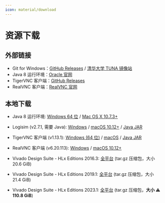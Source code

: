 ```yaml
---
icon: material/download
---
```


# 资源下载

## 外部链接

- Git for Windows：[GitHub Releases](https://github.com/git-for-windows/git/releases/latest) / [清华大学 TUNA 镜像站](https://mirrors.tuna.tsinghua.edu.cn/github-release/git-for-windows/git/LatestRelease/)
- Java 8 运行环境：[Oracle 官网](https://www.java.com/zh-CN/download/manual.jsp)
- TigerVNC 客户端：[GitHub Releases](https://github.com/TigerVNC/tigervnc/releases/latest)
- RealVNC 客户端：[RealVNC 官网](https://www.realvnc.com/en/connect/download/viewer/)

## 本地下载

- Java 8 运行环境:
  [Windows 64 位](https://vlab.ustc.edu.cn/downloads/jre-8u202-windows-x64.exe) /
  [Mac OS X 10.7.3+](https://vlab.ustc.edu.cn/downloads/jre-8u202-macosx-x64.dmg)

- Logisim (v2.7.1, 需要 Java):
  [Windows](https://vlab.ustc.edu.cn/downloads/logisim-win-2.7.1.exe) /
  [macOS 10.12+](https://vlab.ustc.edu.cn/downloads/logisim-macosx-2.7.1.tar.gz) /
  [Java JAR](https://vlab.ustc.edu.cn/downloads/logisim-generic-2.7.1.jar)

- TigerVNC 客户端 (v1.13.1):
  [Windows (64 位)](https://vlab.ustc.edu.cn/downloads/vncviewer64-1.13.1.exe) /
  [macOS](https://vlab.ustc.edu.cn/downloads/TigerVNC-1.13.1.dmg) /
  [Java JAR](https://vlab.ustc.edu.cn/downloads/VncViewer-1.13.1.jar)

- RealVNC 客户端 (v6.20.113):
  [Windows](https://vlab.ustc.edu.cn/downloads/VNC-Viewer-6.20.113-Windows.exe) /
  [macOS 10.12+](https://vlab.ustc.edu.cn/downloads/VNC-Viewer-6.20.113-MacOSX-x86_64.dmg)

- Vivado Design Suite - HLx Editions 2016.3:
  [全平台](https://vlab.ustc.edu.cn/downloadsi/Xilinx_Vivado_SDK_2016.3_1011_1.tar.gz) (tar.gz 压缩包，大小 20.6 GiB)

- Vivado Design Suite - HLx Editions 2019.1:
  [全平台](https://vlab.ustc.edu.cn/downloadsi/Xilinx_Vivado_SDK_2019.1_0524_1430.tar.gz) (tar.gz 压缩包，大小 21.4 GiB)

- Vivado Design Suite - HLx Editions 2023.1:
  [全平台](https://vlab.ustc.edu.cn/downloadsi/Xilinx_Unified_2023.1_0507_1903.tar.gz) (tar.gz 压缩包，**大小 :warning: 110.8 GiB**)
